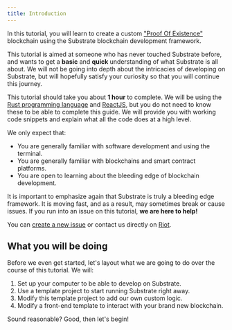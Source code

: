 ```yaml
---
title: Introduction
---
```


In this tutorial, you will learn to create a custom ["Proof Of
Existence"](https://en.wikipedia.org/wiki/Proof_of_Existence) blockchain using
the Substrate blockchain development framework.

This tutorial is aimed at someone who has never touched Substrate before, and
wants to get a **basic** and **quick** understanding of what Substrate is all
about. We will not be going into depth about the intricacies of developing on
Substrate, but will hopefully satisfy your curiosity so that you will continue
this journey.

This tutorial should take you about **1 hour** to complete. We will be using the
[Rust programming language](https://www.rust-lang.org/) and
[ReactJS](https://reactjs.org/), but you do not need to know these to be able to
complete this guide. We will provide you with working code snippets and explain
what all the code does at a high level.

We only expect that:

* You are generally familiar with software development and using the terminal.
* You are generally familiar with blockchains and smart contract platforms.
* You are open to learning about the bleeding edge of blockchain development.

It is important to emphasize again that Substrate is truly a bleeding edge
framework. It is moving fast, and as a result, may sometimes break or cause
issues. If you run into an issue on this tutorial, **we are here to help!**

You can [create a new
issue](https://github.com/substrate-developer-hub/substrate-developer-hub.github.io/issues/new)
or contact us directly on
[Riot](https://riot.im/app/#/room/!HzySYSaIhtyWrwiwEV:matrix.org).

## What you will be doing

Before we even get started, let's layout what we are going to do over the course
of this tutorial. We will:

1. Set up your computer to be able to develop on Substrate.
2. Use a template project to start running Substrate right away.
3. Modify this template project to add our own custom logic.
4. Modify a front-end template to interact with your brand new blockchain.

Sound reasonable? Good, then let's begin!
